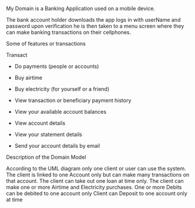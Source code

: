 My Domain is a Banking Application used on a mobile device.


The bank account holder downloads the app logs in with userName and password upon verification he is then taken to a menu screen where they can make banking transactions on their cellphones.


Some of features or transactions

Transact
* Do payments (people or accounts)
* Buy airtime 
* Buy electricity (for yourself or a friend)
* View transaction or beneficiary payment history

* View your available account balances
* View account details
* View your statement details
* Send your account details by email

Description of the Domain Model

According to the UML diagram only one client or user can use the system. 
The client is linked to one Account only but can make many transactions on that account.
The client can take out one loan at time only.
The client can make one or more Airtime and Electricity purchases.
One or more Debits can be debited to one account only
Client can Deposit to one account only at time
